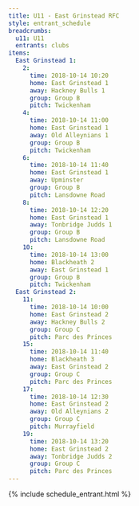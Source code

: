 ```yaml
---
title: U11 - East Grinstead RFC
style: entrant_schedule
breadcrumbs:
  u11: U11
  entrants: clubs
items:
  East Grinstead 1:
    2:
      time: 2018-10-14 10:20
      home: East Grinstead 1
      away: Hackney Bulls 1
      group: Group B
      pitch: Twickenham
    4:
      time: 2018-10-14 11:00
      home: East Grinstead 1
      away: Old Alleynians 1
      group: Group B
      pitch: Twickenham
    6:
      time: 2018-10-14 11:40
      home: East Grinstead 1
      away: Upminster
      group: Group B
      pitch: Lansdowne Road
    8:
      time: 2018-10-14 12:20
      home: East Grinstead 1
      away: Tonbridge Judds 1
      group: Group B
      pitch: Lansdowne Road
    10:
      time: 2018-10-14 13:00
      home: Blackheath 2
      away: East Grinstead 1
      group: Group B
      pitch: Twickenham
  East Grinstead 2:
    11:
      time: 2018-10-14 10:00
      home: East Grinstead 2
      away: Hackney Bulls 2
      group: Group C
      pitch: Parc des Princes
    15:
      time: 2018-10-14 11:40
      home: Blackheath 3
      away: East Grinstead 2
      group: Group C
      pitch: Parc des Princes
    17:
      time: 2018-10-14 12:30
      home: East Grinstead 2
      away: Old Alleynians 2
      group: Group C
      pitch: Murrayfield
    19:
      time: 2018-10-14 13:20
      home: East Grinstead 2
      away: Tonbridge Judds 2
      group: Group C
      pitch: Parc des Princes
---
```


{% include schedule_entrant.html %}
